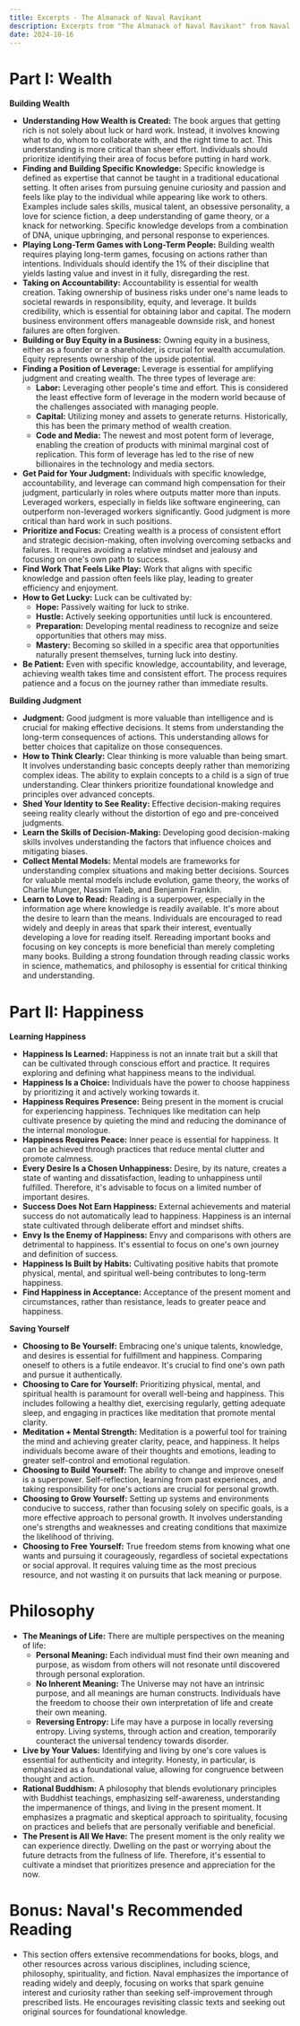 ```yaml
---
title: Excerpts - The Almanack of Naval Ravikant
description: Excerpts from "The Almanack of Naval Ravikant" from Naval Ravikant
date: 2024-10-16
---
```

# Part I: Wealth 

**Building Wealth**

*   **Understanding How Wealth is Created:** The book argues that getting rich is not solely about luck or hard work. Instead, it involves knowing what to do, whom to collaborate with, and the right time to act. This understanding is more critical than sheer effort. Individuals should prioritize identifying their area of focus before putting in hard work.
*   **Finding and Building Specific Knowledge:** Specific knowledge is defined as expertise that cannot be taught in a traditional educational setting. It often arises from pursuing genuine curiosity and passion and feels like play to the individual while appearing like work to others. Examples include sales skills, musical talent, an obsessive personality, a love for science fiction, a deep understanding of game theory, or a knack for networking. Specific knowledge develops from a combination of DNA, unique upbringing, and personal response to experiences.
*   **Playing Long-Term Games with Long-Term People:**  Building wealth requires playing long-term games, focusing on actions rather than intentions. Individuals should identify the 1% of their discipline that yields lasting value and invest in it fully, disregarding the rest.
*   **Taking on Accountability:**  Accountability is essential for wealth creation. Taking ownership of business risks under one's name leads to societal rewards in responsibility, equity, and leverage. It builds credibility, which is essential for obtaining labor and capital. The modern business environment offers manageable downside risk, and honest failures are often forgiven.
*   **Building or Buy Equity in a Business:** Owning equity in a business, either as a founder or a shareholder, is crucial for wealth accumulation. Equity represents ownership of the upside potential.
*   **Finding a Position of Leverage:**  Leverage is essential for amplifying judgment and creating wealth. The three types of leverage are:
    *   **Labor:**  Leveraging other people's time and effort. This is considered the least effective form of leverage in the modern world because of the challenges associated with managing people.
    *   **Capital:** Utilizing money and assets to generate returns. Historically, this has been the primary method of wealth creation.
    *   **Code and Media:** The newest and most potent form of leverage, enabling the creation of products with minimal marginal cost of replication. This form of leverage has led to the rise of new billionaires in the technology and media sectors. 
*   **Get Paid for Your Judgment:** Individuals with specific knowledge, accountability, and leverage can command high compensation for their judgment, particularly in roles where outputs matter more than inputs. Leveraged workers, especially in fields like software engineering, can outperform non-leveraged workers significantly.  Good judgment is more critical than hard work in such positions.
*   **Prioritize and Focus:** Creating wealth is a process of consistent effort and strategic decision-making, often involving overcoming setbacks and failures. It requires avoiding a relative mindset and jealousy and focusing on one's own path to success.
*   **Find Work That Feels Like Play:** Work that aligns with specific knowledge and passion often feels like play, leading to greater efficiency and enjoyment.
*   **How to Get Lucky:** Luck can be cultivated by:
    *   **Hope:**  Passively waiting for luck to strike.
    *   **Hustle:**  Actively seeking opportunities until luck is encountered.
    *   **Preparation:**  Developing mental readiness to recognize and seize opportunities that others may miss.
    *   **Mastery:**  Becoming so skilled in a specific area that opportunities naturally present themselves, turning luck into destiny. 
*   **Be Patient:** Even with specific knowledge, accountability, and leverage, achieving wealth takes time and consistent effort. The process requires patience and a focus on the journey rather than immediate results.

**Building Judgment**

*   **Judgment:**  Good judgment is more valuable than intelligence and is crucial for making effective decisions. It stems from understanding the long-term consequences of actions. This understanding allows for better choices that capitalize on those consequences. 
*   **How to Think Clearly:**  Clear thinking is more valuable than being smart. It involves understanding basic concepts deeply rather than memorizing complex ideas. The ability to explain concepts to a child is a sign of true understanding. Clear thinkers prioritize foundational knowledge and principles over advanced concepts.
*   **Shed Your Identity to See Reality:** Effective decision-making requires seeing reality clearly without the distortion of ego and pre-conceived judgments.
*   **Learn the Skills of Decision-Making:**  Developing good decision-making skills involves understanding the factors that influence choices and mitigating biases.
*   **Collect Mental Models:**  Mental models are frameworks for understanding complex situations and making better decisions. Sources for valuable mental models include evolution, game theory, the works of Charlie Munger, Nassim Taleb, and Benjamin Franklin.
*   **Learn to Love to Read:** Reading is a superpower, especially in the information age where knowledge is readily available. It's more about the desire to learn than the means. Individuals are encouraged to read widely and deeply in areas that spark their interest, eventually developing a love for reading itself. Rereading important books and focusing on key concepts is more beneficial than merely completing many books.  Building a strong foundation through reading classic works in science, mathematics, and philosophy is essential for critical thinking and understanding.

# Part II: Happiness

**Learning Happiness**

*   **Happiness Is Learned:** Happiness is not an innate trait but a skill that can be cultivated through conscious effort and practice. It requires exploring and defining what happiness means to the individual.
*   **Happiness Is a Choice:** Individuals have the power to choose happiness by prioritizing it and actively working towards it.
*   **Happiness Requires Presence:**  Being present in the moment is crucial for experiencing happiness. Techniques like meditation can help cultivate presence by quieting the mind and reducing the dominance of the internal monologue.
*   **Happiness Requires Peace:** Inner peace is essential for happiness. It can be achieved through practices that reduce mental clutter and promote calmness.
*   **Every Desire Is a Chosen Unhappiness:** Desire, by its nature, creates a state of wanting and dissatisfaction, leading to unhappiness until fulfilled. Therefore, it's advisable to focus on a limited number of important desires.
*   **Success Does Not Earn Happiness:** External achievements and material success do not automatically lead to happiness. Happiness is an internal state cultivated through deliberate effort and mindset shifts.
*   **Envy Is the Enemy of Happiness:** Envy and comparisons with others are detrimental to happiness. It's essential to focus on one's own journey and definition of success.
*   **Happiness Is Built by Habits:** Cultivating positive habits that promote physical, mental, and spiritual well-being contributes to long-term happiness. 
*   **Find Happiness in Acceptance:** Acceptance of the present moment and circumstances, rather than resistance, leads to greater peace and happiness. 

**Saving Yourself**

*   **Choosing to Be Yourself:** Embracing one's unique talents, knowledge, and desires is essential for fulfillment and happiness. Comparing oneself to others is a futile endeavor. It's crucial to find one's own path and pursue it authentically.
*   **Choosing to Care for Yourself:** Prioritizing physical, mental, and spiritual health is paramount for overall well-being and happiness. This includes following a healthy diet, exercising regularly, getting adequate sleep, and engaging in practices like meditation that promote mental clarity.
*   **Meditation + Mental Strength:** Meditation is a powerful tool for training the mind and achieving greater clarity, peace, and happiness. It helps individuals become aware of their thoughts and emotions, leading to greater self-control and emotional regulation.
*   **Choosing to Build Yourself:** The ability to change and improve oneself is a superpower. Self-reflection, learning from past experiences, and taking responsibility for one's actions are crucial for personal growth.
*   **Choosing to Grow Yourself:** Setting up systems and environments conducive to success, rather than focusing solely on specific goals, is a more effective approach to personal growth. It involves understanding one's strengths and weaknesses and creating conditions that maximize the likelihood of thriving.
*   **Choosing to Free Yourself:**  True freedom stems from knowing what one wants and pursuing it courageously, regardless of societal expectations or social approval. It requires valuing time as the most precious resource, and not wasting it on pursuits that lack meaning or purpose.

# Philosophy

*   **The Meanings of Life:** There are multiple perspectives on the meaning of life:
    *   **Personal Meaning:**  Each individual must find their own meaning and purpose, as wisdom from others will not resonate until discovered through personal exploration.
    *   **No Inherent Meaning:**  The Universe may not have an intrinsic purpose, and all meanings are human constructs. Individuals have the freedom to choose their own interpretation of life and create their own meaning.
    *   **Reversing Entropy:**  Life may have a purpose in locally reversing entropy. Living systems, through action and creation, temporarily counteract the universal tendency towards disorder.
*   **Live by Your Values:** Identifying and living by one's core values is essential for authenticity and integrity. Honesty, in particular, is emphasized as a foundational value, allowing for congruence between thought and action.
*   **Rational Buddhism:**  A philosophy that blends evolutionary principles with Buddhist teachings, emphasizing self-awareness, understanding the impermanence of things, and living in the present moment.  It emphasizes a pragmatic and skeptical approach to spirituality, focusing on practices and beliefs that are personally verifiable and beneficial. 
*   **The Present is All We Have:**  The present moment is the only reality we can experience directly.  Dwelling on the past or worrying about the future detracts from the fullness of life.  Therefore, it's essential to cultivate a mindset that prioritizes presence and appreciation for the now.

# Bonus: Naval's Recommended Reading

*   This section offers extensive recommendations for books, blogs, and other resources across various disciplines, including science, philosophy, spirituality, and fiction.  Naval emphasizes the importance of reading widely and deeply, focusing on works that spark genuine interest and curiosity rather than seeking self-improvement through prescribed lists.  He encourages revisiting classic texts and seeking out original sources for foundational knowledge.